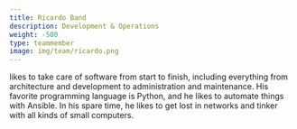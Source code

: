 ```yaml
---
title: Ricardo Band
description: Development & Operations
weight: -500
type: teammember
image: img/team/ricardo.png
---
```

likes to take care of software from start to finish, including everything from architecture and development to administration and maintenance. His favorite programming language is Python, and he likes to automate things with Ansible. In his spare time, he likes to get lost in networks and tinker with all kinds of small computers.
